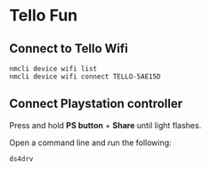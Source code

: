 # Tello Fun

## Connect to Tello Wifi

```
nmcli device wifi list
nmcli device wifi connect TELLO-5AE15D
```

## Connect Playstation controller

Press and hold **PS button** + **Share** until light flashes.

Open a command line and run the following:
```
ds4drv
```
